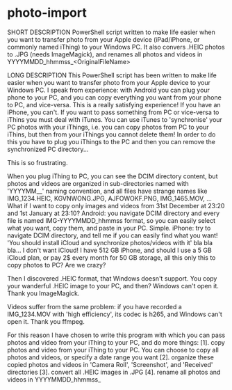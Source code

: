 # photo-import



SHORT DESCRIPTION
PowerShell script written to make life easier when you want to transfer photo from your Apple device (iPad/iPhone, or commonly named iThing) to your Windows PC. It also convers .HEIC photos to .JPG (needs ImageMagick), and renames all photos and videos in YYYYMMDD_hhmmss_&lt;OriginalFileName>



LONG DESCRIPTION
This PowerShell script has been written to make life easier when you want to transfer photo from your Apple device to your Windows PC. 
I speak from experience: with Android you can plug your phone to your PC, and you can copy everything you want from your phone to PC, and vice-versa. This is a really satisfying experience!
If you have an iPhone, you can't.
If you want to pass something from PC or vice-versa to iThins you must deal with iTunes.
You can use iTunes to 'synchronise' your PC photos with your iThings, i.e. you can copy photos from PC to your iThins, but then from your iThings you cannot delete them! In order to do this you have to plug you iThings to the PC and then you can remove the synchronized PC directory...

This is so frustrating.

When you plug iThing to PC, you can see the DCIM directory content, but photos and videos are organized in sub-directories named with 'YYYYMM__' naming convention, and all files have strange names like IMG_1234.HEIC, KGVNWONG.JPG, AJFOWOKF.PNG, IMG_1465.MOV, ...
What if I want to copy only images and videos from 31st December at 23:20 and 1st January at 23:10? 
Android: you navigate DCIM directory and every file is named IMG-YYYYMMDD_hhmmss format, so you can easily select what you want, copy them, and paste in your PC. Simple.
iPhone: try to navigate DCIM directory, and tell me if you can easily find what you want!
'You should install iCloud and synchronize photos/videos with it' bla bla bla... I don't want iCloud! I have 512 GB iPhone, and should I use a 5 GB iCloud plan, or pay 2$ every month for 50 GB storage, all this only this to copy photos to PC? Are we crazy?

Then I discovered .HEIC format, that Windows doesn't support. You copy your wanderful .HEIC image to your PC, and then? Windows can't open it.
Thank you ImageMagick.

Videos suffer from the same problem: if you have recorded a IMG_1234.MOV with 'high efficiency', its codec is h265, and Windows can't open it.
Thank you ffmpeg.

For this reason I have chosen to write this program with which you can pass photos and video from your iThing to your PC, and do more things:
[1]. copy photos and video from your iThing to your PC. You can choose to copy all photos and videos, or specify a date range you want
[2]. organize these copied photos and videos in 'Camera Roll', 'Screenshot', and 'Received' directories
[3]. convert all .HEIC images in .JPG
[4]. rename all photos and videos in YYYYMMDD_hhmmss_<OriginalFileName>
